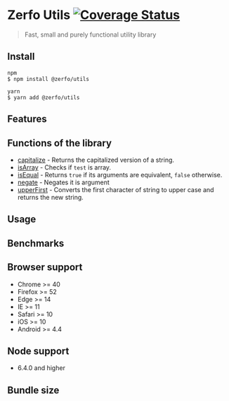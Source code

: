# Zerfo Utils [![Coverage Status](https://coveralls.io/repos/github/Zerfo/utils/badge.svg?branch=master)](https://coveralls.io/github/Zerfo/utils?branch=master)

> Fast, small and purely functional utility library

## Install
```
npm
$ npm install @zerfo/utils

yarn
$ yarn add @zerfo/utils
```

## Features

## Functions of the library
* [capitalize](https://github.com/Zerfo/utils/tree/master/src/capitalize/capitalize.ts) - Returns the capitalized version of a string.
* [isArray](https://github.com/Zerfo/utils/tree/master/src/isArray/isArray.ts) - Checks if `test` is array.
* [isEqual](https://github.com/Zerfo/utils/tree/master/src/isEqual/isEqual.ts) - Returns `true` if its arguments are equivalent, `false` otherwise.
* [negate](https://github.com/Zerfo/utils/tree/master/src/negate/negate.ts) - Negates it is argument
* [upperFirst](https://github.com/Zerfo/utils/tree/master/src/upperFirst/upperFirst.ts) - Converts the first character of string to upper case and returns the new string.

## Usage

## Benchmarks

## Browser support

- Chrome >= 40
- Firefox >= 52
- Edge >= 14
- IE >= 11
- Safari >= 10
- iOS >= 10
- Android >= 4.4

## Node support
- 6.4.0 and higher

## Bundle size
